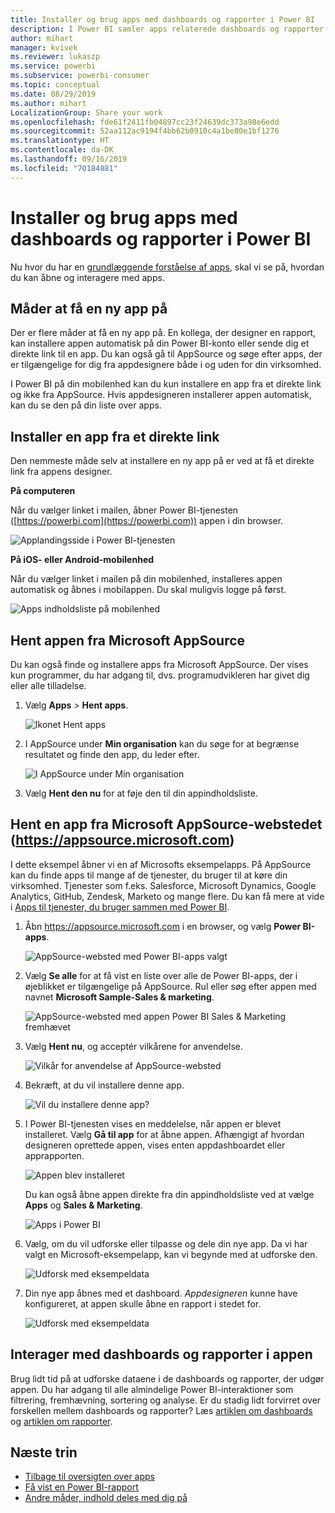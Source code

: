 ```yaml
---
title: Installer og brug apps med dashboards og rapporter i Power BI
description: I Power BI samler apps relaterede dashboards og rapporter på ét sted.
author: mihart
manager: kvivek
ms.reviewer: lukaszp
ms.service: powerbi
ms.subservice: powerbi-consumer
ms.topic: conceptual
ms.date: 08/29/2019
ms.author: mihart
LocalizationGroup: Share your work
ms.openlocfilehash: fde61f2411fb04897cc23f24639dc373a98e6edd
ms.sourcegitcommit: 52aa112ac9194f4bb62b0910c4a1be80e1bf1276
ms.translationtype: HT
ms.contentlocale: da-DK
ms.lasthandoff: 09/16/2019
ms.locfileid: "70184881"
---
```

# <a name="install-and-use-apps-with-dashboards-and-reports-in-power-bi"></a>Installer og brug apps med dashboards og rapporter i Power BI
Nu hvor du har en [grundlæggende forståelse af apps](end-user-apps.md), skal vi se på, hvordan du kan åbne og interagere med apps. 

## <a name="ways-to-get-a-new-app"></a>Måder at få en ny app på
Der er flere måder at få en ny app på. En kollega, der designer en rapport, kan installere appen automatisk på din Power BI-konto eller sende dig et direkte link til en app. Du kan også gå til AppSource og søge efter apps, der er tilgængelige for dig fra appdesignere både i og uden for din virksomhed. 

I Power BI på din mobilenhed kan du kun installere en app fra et direkte link og ikke fra AppSource. Hvis appdesigneren installerer appen automatisk, kan du se den på din liste over apps.

## <a name="install-an-app-from-a-direct-link"></a>Installer en app fra et direkte link
Den nemmeste måde selv at installere en ny app på er ved at få et direkte link fra appens designer.  

**På computeren** 

Når du vælger linket i mailen, åbner Power BI-tjenesten ([https://powerbi.com](https://powerbi.com)) appen i din browser. 

![Applandingsside i Power BI-tjenesten](./media/end-user-app-view/power-bi-app-from-link.png)

**På iOS- eller Android-mobilenhed** 

Når du vælger linket i mailen på din mobilenhed, installeres appen automatisk og åbnes i mobilappen. Du skal muligvis logge på først. 

![Apps indholdsliste på mobilenhed](./media/end-user-app-view/power-bi-ios.png)

## <a name="get-the-app-from-microsoft-appsource"></a>Hent appen fra Microsoft AppSource
Du kan også finde og installere apps fra Microsoft AppSource. Der vises kun programmer, du har adgang til, dvs. programudvikleren har givet dig eller alle tilladelse.

1. Vælg **Apps**  > **Hent apps**. 
   
    ![Ikonet Hent apps](./media/end-user-app-view/power-bi-get-app2.png)    
2. I AppSource under **Min organisation** kan du søge for at begrænse resultatet og finde den app, du leder efter.
   
    ![I AppSource under Min organisation](./media/end-user-app-view/power-bi-opportunity-app.png)
3. Vælg **Hent den nu** for at føje den til din appindholdsliste. 

## <a name="get-an-app-from-the-microsoft-appsource-website-httpsappsourcemicrosoftcom"></a>Hent en app fra Microsoft AppSource-webstedet (https://appsource.microsoft.com)
I dette eksempel åbner vi en af Microsofts eksempelapps. På AppSource kan du finde apps til mange af de tjenester, du bruger til at køre din virksomhed.  Tjenester som f.eks. Salesforce, Microsoft Dynamics, Google Analytics, GitHub, Zendesk, Marketo og mange flere. Du kan få mere at vide i [Apps til tjenester, du bruger sammen med Power BI](../service-connect-to-services.md). 

1. Åbn https://appsource.microsoft.com i en browser, og vælg **Power BI-apps**.

    ![AppSource-websted med Power BI-apps valgt  ](./media/end-user-apps/power-bi-appsource.png)


2. Vælg **Se alle** for at få vist en liste over alle de Power BI-apps, der i øjeblikket er tilgængelige på AppSource. Rul eller søg efter appen med navnet **Microsoft Sample-Sales & marketing**.

    ![AppSource-websted med appen Power BI Sales & Marketing fremhævet  ](./media/end-user-apps/power-bi-appsource-samples.png)

3. Vælg **Hent nu**, og acceptér vilkårene for anvendelse.

    ![Vilkår for anvendelse af AppSource-websted ](./media/end-user-apps/power-bi-permission.png)


4. Bekræft, at du vil installere denne app.

    ![Vil du installere denne app?  ](./media/end-user-apps/power-bi-app-install.png)

5. I Power BI-tjenesten vises en meddelelse, når appen er blevet installeret. Vælg **Gå til app** for at åbne appen. Afhængigt af hvordan designeren oprettede appen, vises enten appdashboardet eller apprapporten.

    ![Appen blev installeret ](./media/end-user-apps/power-bi-app-ready.png)

    Du kan også åbne appen direkte fra din appindholdsliste ved at vælge **Apps** og **Sales & Marketing**.

    ![Apps i Power BI](./media/end-user-apps/power-bi-apps.png)


6. Vælg, om du vil udforske eller tilpasse og dele din nye app. Da vi har valgt en Microsoft-eksempelapp, kan vi begynde med at udforske den. 

    ![Udforsk med eksempeldata](./media/end-user-apps/power-bi-explore.png)

7.  Din nye app åbnes med et dashboard. *Appdesigneren* kunne have konfigureret, at appen skulle åbne en rapport i stedet for.  

    ![Udforsk med eksempeldata](./media/end-user-apps/power-bi-new-app.png)




## <a name="interact-with-the-dashboards-and-reports-in-the-app"></a>Interager med dashboards og rapporter i appen
Brug lidt tid på at udforske dataene i de dashboards og rapporter, der udgør appen. Du har adgang til alle almindelige Power BI-interaktioner som filtrering, fremhævning, sortering og analyse.  Er du stadig lidt forvirret over forskellen mellem dashboards og rapporter?  Læs [artiklen om dashboards](end-user-dashboards.md) og [artiklen om rapporter](end-user-reports.md).  




## <a name="next-steps"></a>Næste trin
* [Tilbage til oversigten over apps](end-user-apps.md)
* [Få vist en Power BI-rapport](end-user-report-open.md)
* [Andre måder, indhold deles med dig på](end-user-shared-with-me.md)
